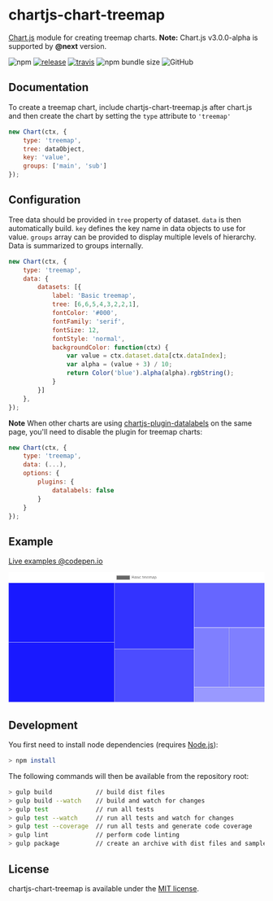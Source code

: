 # chartjs-chart-treemap

[Chart.js](https://www.chartjs.org/) module for creating treemap charts. **Note:** Chart.js v3.0.0-alpha is supported by **@next** version.

![npm](https://img.shields.io/npm/v/chartjs-chart-treemap.svg) [![release](https://img.shields.io/github/release/kurkle/chartjs-chart-treemap.svg?style=flat-square)](https://github.com/kurkle/chartjs-chart-treemap/releases/latest) [![travis](https://img.shields.io/travis/kurkle/chartjs-chart-treemap.svg?style=flat-square&maxAge=60)](https://travis-ci.org/kurkle/chartjs-chart-treemap) ![npm bundle size](https://img.shields.io/bundlephobia/min/chartjs-chart-treemap.svg) ![GitHub](https://img.shields.io/github/license/kurkle/chartjs-chart-treemap.svg)

## Documentation

To create a treemap chart, include chartjs-chart-treemap.js after chart.js and then create the chart by setting the `type` attribute to `'treemap'`

```js
new Chart(ctx, {
    type: 'treemap',
    tree: dataObject,
    key: 'value',
    groups: ['main', 'sub']
});
```

## Configuration

Tree data should be provided in `tree` property of dataset. `data` is then automatically build. `key` defines the key name in data objects to use for value. `groups` array can be provided to display multiple levels of hierarchy.
Data is summarized to groups internally.

```js
new Chart(ctx, {
    type: 'treemap',
    data: {
        datasets: [{
            label: 'Basic treemap',
            tree: [6,6,5,4,3,2,2,1],
            fontColor: '#000',
            fontFamily: 'serif',
            fontSize: 12,
            fontStyle: 'normal',
            backgroundColor: function(ctx) {
                var value = ctx.dataset.data[ctx.dataIndex];
                var alpha = (value + 3) / 10;
                return Color('blue').alpha(alpha).rgbString();
            }
        }]
    },
});
```

**Note** When other charts are using [chartjs-plugin-datalabels](https://chartjs-plugin-datalabels.netlify.app/) on the same page, you'll need to disable the plugin for treemap charts:

```js
new Chart(ctx, {
    type: 'treemap',
    data: (...),
    options: {
        plugins: {
            datalabels: false
        }
    }
});
```

## Example

[Live examples @codepen.io](https://codepen.io/kurkle/full/JqbzgQ)

![TreeMap Example Image](treemap.png)

## Development

You first need to install node dependencies  (requires [Node.js](https://nodejs.org/)):

```bash
> npm install
```

The following commands will then be available from the repository root:

```bash
> gulp build            // build dist files
> gulp build --watch    // build and watch for changes
> gulp test             // run all tests
> gulp test --watch     // run all tests and watch for changes
> gulp test --coverage  // run all tests and generate code coverage
> gulp lint             // perform code linting
> gulp package          // create an archive with dist files and samples
```

## License

chartjs-chart-treemap is available under the [MIT license](https://opensource.org/licenses/MIT).